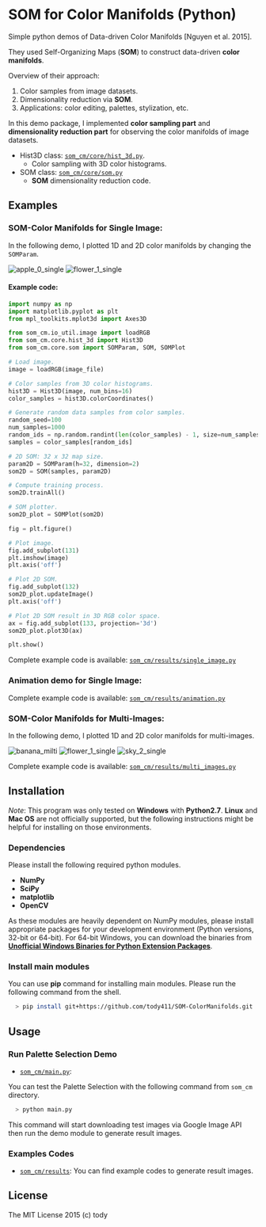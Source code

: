 
SOM for Color Manifolds (Python)
====

Simple python demos of Data-driven Color Manifolds [Nguyen et al. 2015].

They used Self-Organizing Maps (**SOM**) to construct data-driven **color manifolds**.

Overview of their approach:

1. Color samples from image datasets.
2. Dimensionality reduction via **SOM**.
3. Applications: color editing, palettes, stylization, etc.

In this demo package, I implemented **color sampling part** and **dimensionality reduction part** for observing the color manifolds of image datasets.

* Hist3D class: [```som_cm/core/hist_3d.py```](som_cm/core/hist_3d.py).
    - Color sampling with 3D color histograms.
* SOM class: [```som_cm/core/som.py```](som_cm/core/som.py)
    - **SOM** dimensionality reduction code.

## Examples

### SOM-Color Manifolds for Single Image:

In the following demo, I plotted 1D and 2D color manifolds by changing the ```SOMParam```.

![apple_0_single](som_cm/results/apple_0_single.png)
![flower_1_single](som_cm/results/flower_1_single.png)

#### Example code:

``` python
import numpy as np
import matplotlib.pyplot as plt
from mpl_toolkits.mplot3d import Axes3D

from som_cm.io_util.image import loadRGB
from som_cm.core.hist_3d import Hist3D
from som_cm.core.som import SOMParam, SOM, SOMPlot

# Load image.
image = loadRGB(image_file)

# Color samples from 3D color histograms.
hist3D = Hist3D(image, num_bins=16)
color_samples = hist3D.colorCoordinates()

# Generate random data samples from color samples.
random_seed=100
num_samples=1000
random_ids = np.random.randint(len(color_samples) - 1, size=num_samples)
samples = color_samples[random_ids]

# 2D SOM: 32 x 32 map size.
param2D = SOMParam(h=32, dimension=2)
som2D = SOM(samples, param2D)

# Compute training process.
som2D.trainAll()

# SOM plotter.
som2D_plot = SOMPlot(som2D)

fig = plt.figure()

# Plot image.
fig.add_subplot(131)
plt.imshow(image)
plt.axis('off')

# Plot 2D SOM.
fig.add_subplot(132)
som2D_plot.updateImage()
plt.axis('off')

# Plot 2D SOM result in 3D RGB color space.
ax = fig.add_subplot(133, projection='3d')
som2D_plot.plot3D(ax)

plt.show()

```
Complete example code is available: [```som_cm/results/single_image.py```](som_cm/results/single_image.py)

### Animation demo for Single Image:

Complete example code is available: [```som_cm/results/animation.py```](som_cm/results/animation.py)

### SOM-Color Manifolds for Multi-Images:

In the following demo, I plotted 1D and 2D color manifolds for multi-images.

![banana_milti](som_cm/results/banana_multi.png)
![flower_1_single](som_cm/results/tulip_multi.png)
![sky_2_single](som_cm/results/sky_multi.png)

Complete example code is available: [```som_cm/results/multi_images.py```](som_cm/results/multi_images.py)

## Installation

*Note*: This program was only tested on **Windows** with **Python2.7**.
**Linux** and **Mac OS** are not officially supported,
but the following instructions might be helpful for installing on those environments.

### Dependencies
Please install the following required python modules.

* **NumPy**
* **SciPy**
* **matplotlib**
* **OpenCV**

As these modules are heavily dependent on NumPy modules, please install appropriate packages for your development environment (Python versions, 32-bit or 64-bit).
For 64-bit Windows, you can download the binaries from [**Unofficial Windows Binaries for Python Extension Packages**](http://www.lfd.uci.edu/~gohlke/pythonlibs/).

<!-- This program also uses **docopt** for CLI.
**docopt** will be installed automatically through the following **pip** command for main modules. -->

### Install main modules

You can use **pip** command for installing main modules.
Please run the following command from the shell.

``` bash
  > pip install git+https://github.com/tody411/SOM-ColorManifolds.git
```

## Usage
### Run Palette Selection Demo

* [```som_cm/main.py```](som_cm/main.py):

You can test the Palette Selection with the following command from ```som_cm``` directory.
``` bash
  > python main.py
```

This command will start downloading test images via Google Image API then run the demo module to generate result images.

### Examples Codes
* [```som_cm/results```](som_cm/results): You can find example codes to generate result images.

<!-- ## API Document

API document will be managed by [doxygen](http://www.stack.nl/~dimitri/doxygen/) framework.
Online version is provided in the following link:
* [**inversetoon API Document**](http://tody411.github.io/InverseToon/index.html) (html)

For a local copy, please use the following doxygen command from *doxygen* directory.
``` bash
  > doxygen doxygen_config
``` -->

<!-- ## Future tasks

* [ ] Implement background removal. -->

## License

The MIT License 2015 (c) tody